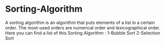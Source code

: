 # Sorting-Algorithm
A sorting algorithm is an algorithm that puts elements of a list in a certain order. 
The most-used orders are numerical order and lexicographical order. 
Here you can find a list of this Sorting Algorithm :
   1-Bubble Sort
   2-Selection Sort
